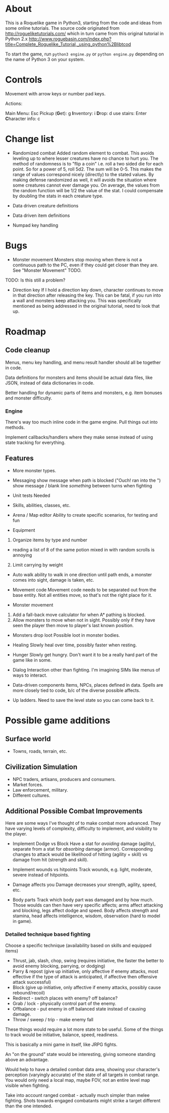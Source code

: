 # About

This is a Roquelike game in Python3, starting from the code and ideas from some online tutorials.
The source code originated from http://rogueliketutorials.com/ which in turn came from this original tutorial in Python 2.x http://www.roguebasin.com/index.php?title=Complete_Roguelike_Tutorial,_using_python%2Blibtcod

To start the game, run `python3 engine.py` or `python engine.py` depending on the name of Python 3 on your system.

# Controls

Movement with arrow keys or number pad keys.

Actions:

Main Menu:        Esc
Pickup (**G**et): g
**I**nventory:    i
**D**rop:         d
use stairs:       Enter
**C**haracter info: c

# Change list

* Randomized combat
Added random element to combat.  This avoids leveling up to where lesser creatures have no chance to hurt you.  The method of randomness is to "flip a coin" i.e. roll a two sided die for each point.  So for a power of 5, roll 5d2.  The sum will be 0-5.  This makes the range of values correspond nicely (directly) to the stated values.
By making defense randomized as well, it will avoids the situation where some creatures cannot ever damage you.  On average, the values from the random function will be 1/2 the value of the stat.  I could compensate by doubling the stats in each creature type.

* Data driven creature definitions
* Data driven item definitions
* Numpad key handling

# Bugs

* Monster movement
Monsters stop moving when there is not a continuous path to the PC, even if they
could get closer than they are.  See "Monster Movement" TODO.

TODO: Is this still a problem?

* Direction key
If I hold a direction key down, character continues to move in that direction
after releasing the key. This can be fatal, if you run into a wall and monsters
keep attacking you. This was specifically mentioned as being addressed in the
original tutorial, need to look that up.

# Roadmap

## Code cleanup

Menus, menu key handling, and menu result handler should all be together in code.

Data definitions for monsters and items should be actual data files, like JSON,
instead of data dictionaries in code.

Better handling for dynamic parts of items and monsters, e.g. item bonuses and monster difficulty.

### Engine

There's way too much inline code in the game engine.  Pull things out into methods.

Implement callbacks/handlers where they make sense instead of using state tracking for everything.

## Features

* More monster types.

* Messaging
show message when path is blocked ("Ouch! ran into the <thing>")
show message / blank line _something_ between turns when fighting

* Unit tests
Needed

* Skills, abilities, classes, etc.

* Arena / Map editor
Ability to create specific scenarios, for testing and fun

* Equipment
1) Organize items by type and number
  * reading a list of 8 of the same potion mixed in with random scrolls is annoying
2) Limit carrying by weight

* Auto walk
ability to walk in one direction until path ends, a monster comes into sight, damage is taken, etc.

* Movement code
Movement code needs to be separated out from the base entity.  Not all entities
move, so that's not the right place for it.

* Monster movement
1) Add a fall-back move calculator for when A* pathing is blocked.
2) Allow monsters to move when not in sight.
   Possibly only if they have seen the player then move to player's last known position.

* Monsters drop loot
Possible loot in monster bodies.

* Healing
Slowly heal over time, possibly faster when resting.

* Hunger
Slowly get hungry.  Don't want it to be a really hard part of the game like in some.

* Dialog
Interaction other than fighting.  I'm imagining SIMs like menus of ways to interact.

* Data-driven components
Items, NPCs, places defined in data.
Spells are more closely tied to code, b/c of the diverse possible affects.

* Up ladders.  Need to save the level state so you can come back to it.

# Possible game additions

## Surface world

* Towns, roads, terrain, etc.

## Civilization Simulation

* NPC traders, artisans, producers and consumers.
* Market forces.
* Law enforcement, military.
* Different cultures.

## Additional Possible Combat Improvements

Here are some ways I've thought of to make combat more advanced.  They have varying levels of complexity, difficulty to implement, and visibility to the player.

* Implement Dodge vs Block
Have a stat for _avoiding_ damage (agility), separate from a stat for _absorbing_ damage (armor).  Corresponding changes to attack would be likelihood of hitting (agility + skill) vs damage from hit (strength and skill).

* Implement wounds vs hitpoints
Track wounds, e.g. light, moderate, severe instead of hitpoints.

* Damage affects you
Damage decreases your strength, agility, speed, etc.

* Body parts
Track which body part was damaged and by how much.  Those woulds can then have very specific affects; arms affect attacking and blocking, legs affect dodge and speed.  Body affects strength and stamina, head affects intelligence, wisdom, observation (hard to model in game).

### Detailed technique based fighting

Choose a specific technique (availability based on skills and equipped items)
* Thrust, jab, slash, chop, swing (requires initiative, the faster the better to avoid enemy blocking, parrying, or dodging)
* Parry & repost (give up initiative, only affective if enemy attacks, most effective if the type of attack is anticipated, if affective then offensive attack successful)
* Block (give up initiative, only affective if enemy attacks, possibly cause rebound/recoil)
* Redirect - switch places with enemy? off balance?
* Grab / lock - physically control part of the enemy.
* Offbalance - put enemy in off balanced state instead of causing damage.
* Throw / sweep / trip - make enemy fall

These things would require a lot more state to be useful.  Some of the things to track would be initiative, balance, speed, readiness.

This is basically a mini game in itself, like JRPG fights.

An "on the ground" state would be interesting, giving someone standing above an advantage.

Would help to have a detailed combat data area, showing your character's perception (varyingly accurate) of the state of all targets in combat range.  You would only need a local map, maybe FOV, not an entire level map visible when fighting.

Take into account ranged combat - actually much simpler than melee fighting.  Shots towards engaged combatants might strike a target different than the one intended.
